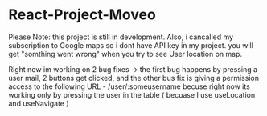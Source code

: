 # React-Project-Moveo

Please Note: this project is still in development.
Also, i cancalled my subscription to Google maps so i dont have API key in my project.
you will get "somthing went wrong" when you try to see User location on map.

Right now im working on 2 bug fixes -> the first bug happens by pressing a user mail, 2 buttons get clicked, and the other bus fix is giving a permission access to the following URL - /user/:someusername
becuse right now its working only by pressing the user in the table ( becuase I use useLocation and useNavigate )

